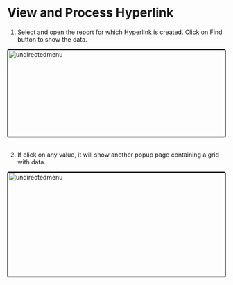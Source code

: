 # View and Process Hyperlink

1. Select and open the report for which Hyperlink is created. Click on Find button to show the data.

<img src="./Attachments/Screen/Hyperlink_Grid1.png" alt="undirectedmenu" style="height: 200px; width:500px;margin:auto;display:block; cursor: zoom-in; 
border: 2px solid #000000; border-radius: 4px;"
onclick="this.style.height='400px'; this.style.cursor='zoom-out';" 
ondblclick="this.style.height='200px'; this.style.cursor='zoom-in';" >
</br>

2. If click on any value, it will show another popup page containing a grid with data.

<img src="./Attachments/Screen/Hyperlink_grid2.png" alt="undirectedmenu" style="height: 240px; width:500px;margin:auto;display:block; cursor: zoom-in; 
border: 2px solid #000000; border-radius: 4px;"
onclick="this.style.height='400px'; this.style.cursor='zoom-out';" 
ondblclick="this.style.height='200px'; this.style.cursor='zoom-in';">
</br> 